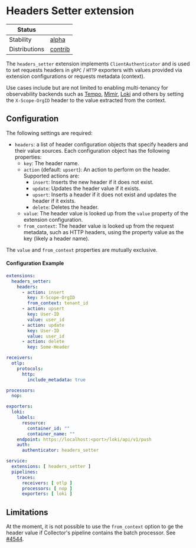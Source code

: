 # Headers Setter extension
<!-- status autogenerated section -->
| Status        |           |
| ------------- |-----------|
| Stability     | [alpha]  |
| Distributions | [contrib] |

[alpha]: https://github.com/open-telemetry/opentelemetry-collector#alpha
[contrib]: https://github.com/open-telemetry/opentelemetry-collector-releases/tree/main/distributions/otelcol-contrib
<!-- end autogenerated section -->

The `headers_setter` extension implements `ClientAuthenticator` and is used to
set requests headers in `gRPC` / `HTTP` exporters with values provided via
extension configurations or requests metadata (context).

Use cases include but are not limited to enabling multi-tenancy for observability
backends such as [Tempo], [Mimir], [Loki] and others by setting the `X-Scope-OrgID`
header to the value extracted from the context.

## Configuration

The following settings are required:

- `headers`: a list of header configuration objects that specify headers and
  their value sources. Each configuration object has the following properties:
    - `key`: The header name.
    - `action` (default: `upsert`): An action to perform on the header. Supported actions are:
        - `insert`: Inserts the new header if it does not exist.
        - `update`: Updates the header value if it exists.
        - `upsert`: Inserts a header if it does not exist and updates the header
          if it exists.
        - `delete`: Deletes the header.
    - `value`: The header value is looked up from the `value` property of the
      extension configuration.
    - `from_context`: The header value is looked up from the request metadata,
      such as HTTP headers, using the property value as the key (likely a header
      name).

The `value` and `from_context` properties are mutually exclusive.

#### Configuration Example

```yaml
extensions:
  headers_setter:
    headers:
      - action: insert
        key: X-Scope-OrgID
        from_context: tenant_id
      - action: upsert
        key: User-ID
        value: user_id
      - action: update
        key: User-ID
        value: user_id
      - action: delete
        key: Some-Header

receivers:
  otlp:
    protocols:
      http:
        include_metadata: true

processors:
  nop:

exporters:
  loki:
    labels:
      resource:
        container_id: ""
        container_name: ""
    endpoint: https://localhost:<port>/loki/api/v1/push
    auth:
      authenticator: headers_setter

service:
  extensions: [ headers_setter ]
  pipelines:
    traces:
      receivers: [ otlp ]
      processors: [ nop ]
      exporters: [ loki ]
```

## Limitations

At the moment, it is not possible to use the `from_context` option to ge the
header value if Collector's pipeline contains the batch processor. See [#4544].


[alpha]: https://github.com/open-telemetry/opentelemetry-collector#alpha
[contrib]: https://github.com/open-telemetry/opentelemetry-collector-releases/tree/main/distributions/otelcol-contrib
[Mimir]: https://grafana.com/oss/mimir/
[Tempo]: https://grafana.com/oss/tempo/
[Loki]: https://grafana.com/oss/loki/
[#4544]: https://github.com/open-telemetry/opentelemetry-collector/issues/4544
